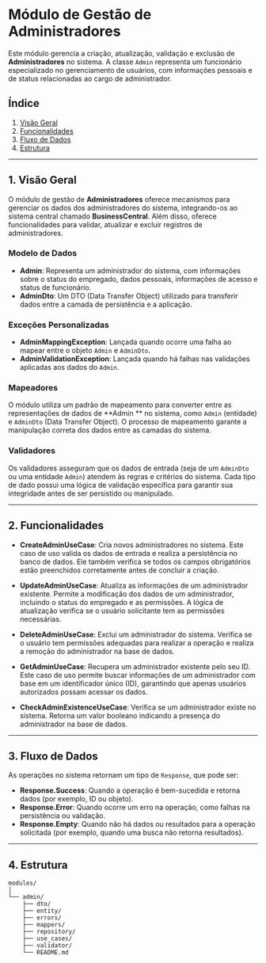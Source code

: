 # Módulo de Gestão de Administradores
  
Este módulo gerencia a criação, atualização, validação e exclusão de **Administradores** no sistema.
A classe `Admin` representa um funcionário especializado no gerenciamento de usuários, com
informações pessoais e de status relacionadas ao cargo de administrador.
  
## Índice
  
1. [Visão Geral](#1-visão-geral)
2. [Funcionalidades](#2-funcionalidades)
3. [Fluxo de Dados](#3-fluxo-de-dados)
4. [Estrutura](#4-estrutura)
  
---
  
## 1. **Visão Geral**
  
O módulo de gestão de **Administradores** oferece mecanismos para gerenciar os dados dos
administradores do sistema, integrando-os ao sistema central chamado **BusinessCentral**. Além
disso, oferece funcionalidades para validar, atualizar e excluir registros de administradores.
  
### Modelo de Dados
  
- **Admin**: Representa um administrador do sistema, com informações sobre o status do empregado,
  dados pessoais, informações de acesso e status de funcionário.
- **AdminDto**: Um DTO (Data Transfer Object) utilizado para transferir dados entre a camada de
  persistência e a aplicação.
  
### Exceções Personalizadas
  
- **AdminMappingException**: Lançada quando ocorre uma falha ao mapear entre o objeto `Admin` e
  `AdminDto`.
- **AdminValidationException**: Lançada quando há falhas nas validações aplicadas aos dados do
  `Admin`.
  
### Mapeadores
  
O módulo utiliza um padrão de mapeamento para converter entre as representações de dados de **Admin
** no sistema, como `Admin` (entidade) e `AdminDto` (Data Transfer Object). O processo de mapeamento
garante a manipulação correta dos dados entre as camadas do sistema.
  
### Validadores
  
Os validadores asseguram que os dados de entrada (seja de um `AdminDto` ou uma entidade `Admin`)
atendem às regras e critérios do sistema. Cada tipo de dado possui uma lógica de validação
específica para garantir sua integridade antes de ser persistido ou manipulado.
  
---
  
## 2. **Funcionalidades**
  
- **CreateAdminUseCase**: Cria novos administradores no sistema. Este caso de uso valida os dados de
  entrada e realiza a persistência no banco de dados. Ele também verifica se todos os campos
  obrigatórios estão preenchidos corretamente antes de concluir a criação.
  
- **UpdateAdminUseCase**: Atualiza as informações de um administrador existente. Permite a
  modificação dos dados de um administrador, incluindo o status do empregado e as permissões. A
  lógica de atualização verifica se o usuário solicitante tem as permissões necessárias.
  
- **DeleteAdminUseCase**: Exclui um administrador do sistema. Verifica se o usuário tem permissões
  adequadas para realizar a operação e realiza a remoção do administrador na base de dados.
  
- **GetAdminUseCase**: Recupera um administrador existente pelo seu ID. Este caso de uso permite
  buscar informações de um administrador com base em um identificador único (ID), garantindo que
  apenas usuários autorizados possam acessar os dados.
  
- **CheckAdminExistenceUseCase**: Verifica se um administrador existe no sistema. Retorna um valor
  booleano indicando a presença do administrador na base de dados.
  
---
  
## 3. **Fluxo de Dados**
  
As operações no sistema retornam um tipo de `Response`, que pode ser:

- **Response.Success<T>**: Quando a operação é bem-sucedida e retorna dados (por exemplo, ID ou
  objeto).
- **Response.Error**: Quando ocorre um erro na operação, como falhas na persistência ou validação.
- **Response.Empty**: Quando não há dados ou resultados para a operação solicitada (por exemplo,
  quando uma busca não retorna resultados).

---

## 4. **Estrutura**

```text
modules/
│
└── admin/
    ├── dto/
    ├── entity/
    ├── errors/
    ├── mappers/
    ├── repository/
    ├── use_cases/
    ├── validator/
    └── README.md
